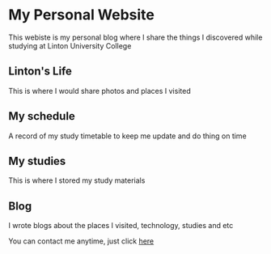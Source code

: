 # My Personal Website 
This webiste is my personal blog where I share the things I discovered while studying at Linton University College

## Linton's Life
This is where I would share photos and places I visited 

## My schedule
A record of my study timetable to keep me update and do thing on time

## My studies
This is where I stored my study materials 

## Blog
I wrote blogs about the places I visited, technology, studies and etc

You can contact me anytime, just click [here](https://cdn.widgetwhats.com/send/message.php?no=+601110501375&code=)
